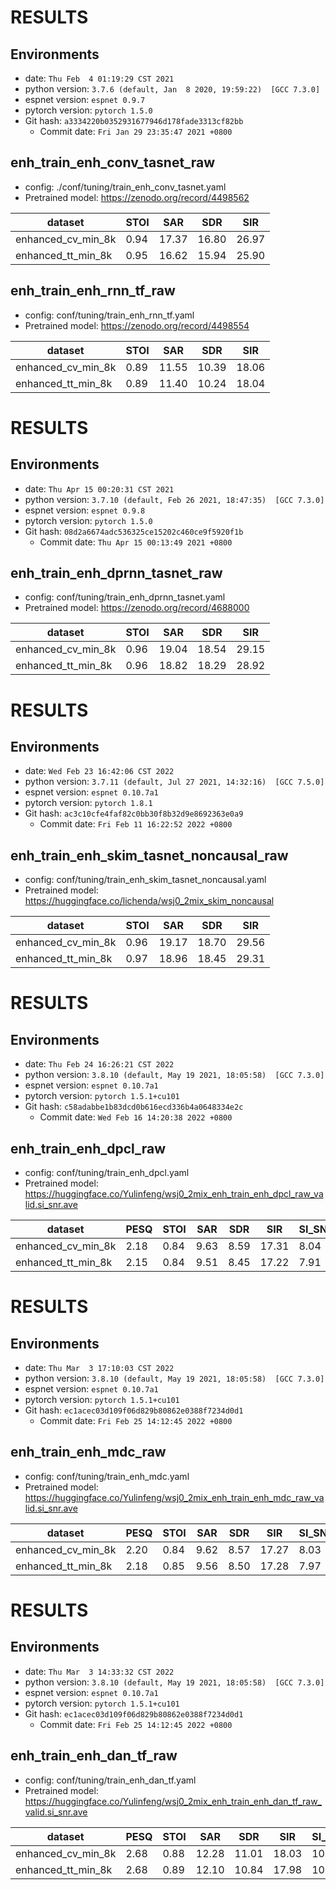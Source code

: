 <!-- Generated by ./scripts/utils/show_enh_score.sh -->
# RESULTS
## Environments
- date: `Thu Feb  4 01:19:29 CST 2021`
- python version: `3.7.6 (default, Jan  8 2020, 19:59:22)  [GCC 7.3.0]`
- espnet version: `espnet 0.9.7`
- pytorch version: `pytorch 1.5.0`
- Git hash: `a3334220b0352931677946d178fade3313cf82bb`
  - Commit date: `Fri Jan 29 23:35:47 2021 +0800`


## enh_train_enh_conv_tasnet_raw

 - config: ./conf/tuning/train_enh_conv_tasnet.yaml
 - Pretrained model: https://zenodo.org/record/4498562

|dataset|STOI|SAR|SDR|SIR|
|---|---|---|---|---|
|enhanced_cv_min_8k|0.94|17.37|16.80|26.97|
|enhanced_tt_min_8k|0.95|16.62|15.94|25.90|


## enh_train_enh_rnn_tf_raw

 - config: conf/tuning/train_enh_rnn_tf.yaml
 - Pretrained model: https://zenodo.org/record/4498554

|dataset|STOI|SAR|SDR|SIR|
|---|---|---|---|---|
|enhanced_cv_min_8k|0.89|11.55|10.39|18.06|
|enhanced_tt_min_8k|0.89|11.40|10.24|18.04|

<!-- Generated by ./scripts/utils/show_enh_score.sh -->
# RESULTS
## Environments
- date: `Thu Apr 15 00:20:31 CST 2021`
- python version: `3.7.10 (default, Feb 26 2021, 18:47:35)  [GCC 7.3.0]`
- espnet version: `espnet 0.9.8`
- pytorch version: `pytorch 1.5.0`
- Git hash: `08d2a6674adc536325ce15202c460ce9f5920f1b`
  - Commit date: `Thu Apr 15 00:13:49 2021 +0800`


## enh_train_enh_dprnn_tasnet_raw

 - config: conf/tuning/train_enh_dprnn_tasnet.yaml
 - Pretrained model: https://zenodo.org/record/4688000

|dataset|STOI|SAR|SDR|SIR|
|---|---|---|---|---|
|enhanced_cv_min_8k|0.96|19.04|18.54|29.15|
|enhanced_tt_min_8k|0.96|18.82|18.29|28.92|

<!-- Generated by ./scripts/utils/show_enh_score.sh -->
# RESULTS
## Environments
- date: `Wed Feb 23 16:42:06 CST 2022`
- python version: `3.7.11 (default, Jul 27 2021, 14:32:16)  [GCC 7.5.0]`
- espnet version: `espnet 0.10.7a1`
- pytorch version: `pytorch 1.8.1`
- Git hash: `ac3c10cfe4faf82c0bb30f8b32d9e8692363e0a9`
  - Commit date: `Fri Feb 11 16:22:52 2022 +0800`


## enh_train_enh_skim_tasnet_noncausal_raw

 - config: conf/tuning/train_enh_skim_tasnet_noncausal.yaml
 - Pretrained model: https://huggingface.co/lichenda/wsj0_2mix_skim_noncausal

|dataset|STOI|SAR|SDR|SIR|
|---|---|---|---|---|
|enhanced_cv_min_8k|0.96|19.17|18.70|29.56|
|enhanced_tt_min_8k|0.97|18.96|18.45|29.31|

<!-- Generated by ./scripts/utils/show_enh_score.sh -->
# RESULTS
## Environments
- date: `Thu Feb 24 16:26:21 CST 2022`
- python version: `3.8.10 (default, May 19 2021, 18:05:58)  [GCC 7.3.0]`
- espnet version: `espnet 0.10.7a1`
- pytorch version: `pytorch 1.5.1+cu101`
- Git hash: `c58adabbe1b83dcd0b616ecd336b4a0648334e2c`
  - Commit date: `Wed Feb 16 14:20:38 2022 +0800`


## enh_train_enh_dpcl_raw

  - config: conf/tuning/train_enh_dpcl.yaml
  - Pretrained model: https://huggingface.co/Yulinfeng/wsj0_2mix_enh_train_enh_dpcl_raw_valid.si_snr.ave

|dataset|PESQ|STOI|SAR|SDR|SIR|SI_SNR|
|---|---|---|---|---|---|---|
|enhanced_cv_min_8k|2.18|0.84|9.63|8.59|17.31|8.04|
|enhanced_tt_min_8k|2.15|0.84|9.51|8.45|17.22|7.91|

<!-- Generated by ./scripts/utils/show_enh_score.sh -->
# RESULTS
## Environments
- date: `Thu Mar  3 17:10:03 CST 2022`
- python version: `3.8.10 (default, May 19 2021, 18:05:58)  [GCC 7.3.0]`
- espnet version: `espnet 0.10.7a1`
- pytorch version: `pytorch 1.5.1+cu101`
- Git hash: `ec1acec03d109f06d829b80862e0388f7234d0d1`
  - Commit date: `Fri Feb 25 14:12:45 2022 +0800`


## enh_train_enh_mdc_raw

  - config: conf/tuning/train_enh_mdc.yaml
  - Pretrained model: https://huggingface.co/Yulinfeng/wsj0_2mix_enh_train_enh_mdc_raw_valid.si_snr.ave

|dataset|PESQ|STOI|SAR|SDR|SIR|SI_SNR|
|---|---|---|---|---|---|---|
|enhanced_cv_min_8k|2.20|0.84|9.62|8.57|17.27|8.03|
|enhanced_tt_min_8k|2.18|0.85|9.56|8.50|17.28|7.97|

<!-- Generated by ./scripts/utils/show_enh_score.sh -->
# RESULTS
## Environments
- date: `Thu Mar  3 14:33:32 CST 2022`
- python version: `3.8.10 (default, May 19 2021, 18:05:58)  [GCC 7.3.0]`
- espnet version: `espnet 0.10.7a1`
- pytorch version: `pytorch 1.5.1+cu101`
- Git hash: `ec1acec03d109f06d829b80862e0388f7234d0d1`
  - Commit date: `Fri Feb 25 14:12:45 2022 +0800`


## enh_train_enh_dan_tf_raw

  - config: conf/tuning/train_enh_dan_tf.yaml
  - Pretrained model: https://huggingface.co/Yulinfeng/wsj0_2mix_enh_train_enh_dan_tf_raw_valid.si_snr.ave

|dataset|PESQ|STOI|SAR|SDR|SIR|SI_SNR|
|---|---|---|---|---|---|---|
|enhanced_cv_min_8k|2.68|0.88|12.28|11.01|18.03|10.48|
|enhanced_tt_min_8k|2.68|0.89|12.10|10.84|17.98|10.30|